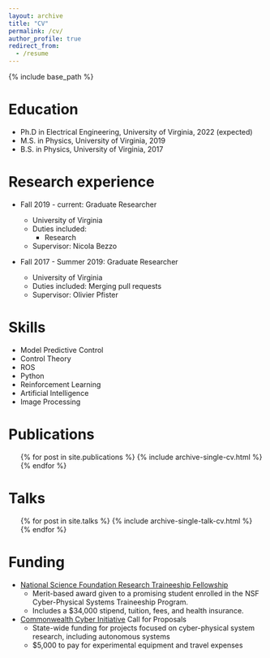 ```yaml
---
layout: archive
title: "CV"
permalink: /cv/
author_profile: true
redirect_from:
  - /resume
---
```


{% include base_path %}

Education
======
* Ph.D in Electrical Engineering, University of Virginia, 2022 (expected)
* M.S. in Physics, University of Virginia, 2019
* B.S. in Physics, University of Virginia, 2017

Research experience
======
* Fall 2019 - current: Graduate Researcher
  * University of Virginia
  * Duties included:
    * Research
  * Supervisor: Nicola Bezzo

* Fall 2017 - Summer 2019: Graduate Researcher
  * University of Virginia
  * Duties included: Merging pull requests
  * Supervisor: Olivier Pfister
  
Skills
======
* Model Predictive Control
* Control Theory
* ROS
* Python
* Reinforcement Learning
* Artificial Intelligence
* Image Processing

Publications
======
  <ul>{% for post in site.publications %}
    {% include archive-single-cv.html %}
  {% endfor %}</ul>
  
Talks
======
  <ul>{% for post in site.talks %}
    {% include archive-single-talk-cv.html %}
  {% endfor %}</ul>

Funding
======
- [National Science Foundation Research Traineeship Fellowship](https://engineering.virginia.edu/link-lab/education/nrt-fellowships)
  - Merit-based award given to a promising student enrolled in the NSF Cyber-Physical Systems Traineeship Program.
  - Includes a \$34,000 stipend, tuition, fees, and health insurance.
- [Commonwealth Cyber Initiative](https://cyberinitiative.org/) Call for Proposals
  - State-wide funding for projects focused on cyber-physical system research, including autonomous systems
  - \$5,000 to pay for experimental equipment and travel expenses
  
<!-- Teaching
======
  <ul>{% for post in site.teaching %}
    {% include archive-single-cv.html %}
  {% endfor %}</ul> -->
  
<!-- Service and leadership
======
* Currently signed in to 43 different slack teams -->
